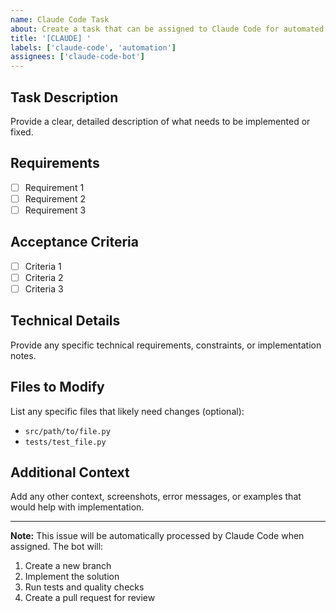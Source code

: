 ```yaml
---
name: Claude Code Task
about: Create a task that can be assigned to Claude Code for automated implementation
title: '[CLAUDE] '
labels: ['claude-code', 'automation']
assignees: ['claude-code-bot']
---
```


## Task Description
Provide a clear, detailed description of what needs to be implemented or fixed.

## Requirements
- [ ] Requirement 1
- [ ] Requirement 2
- [ ] Requirement 3

## Acceptance Criteria
- [ ] Criteria 1
- [ ] Criteria 2
- [ ] Criteria 3

## Technical Details
Provide any specific technical requirements, constraints, or implementation notes.

## Files to Modify
List any specific files that likely need changes (optional):
- `src/path/to/file.py`
- `tests/test_file.py`

## Additional Context
Add any other context, screenshots, error messages, or examples that would help with implementation.

---

**Note:** This issue will be automatically processed by Claude Code when assigned. The bot will:
1. Create a new branch
2. Implement the solution
3. Run tests and quality checks
4. Create a pull request for review